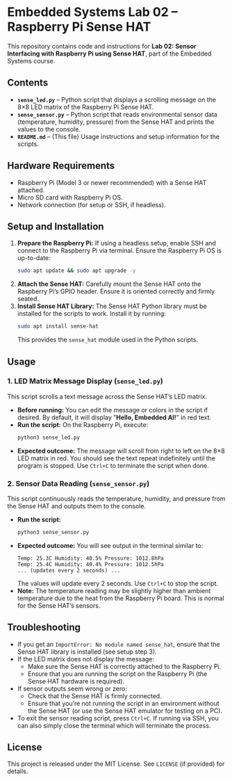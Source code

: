 # Embedded Systems Lab 02 – Raspberry Pi Sense HAT

This repository contains code and instructions for **Lab 02: Sensor Interfacing with Raspberry Pi using Sense HAT**, part of the Embedded Systems course.

## Contents
- **`sense_led.py`** – Python script that displays a scrolling message on the 8×8 LED matrix of the Raspberry Pi Sense HAT.
- **`sense_sensor.py`** – Python script that reads environmental sensor data (temperature, humidity, pressure) from the Sense HAT and prints the values to the console.
- **`README.md`** – (This file) Usage instructions and setup information for the scripts.

## Hardware Requirements
- Raspberry Pi (Model 3 or newer recommended) with a Sense HAT attached.
- Micro SD card with Raspberry Pi OS.
- Network connection (for setup or SSH, if headless).

## Setup and Installation

1. **Prepare the Raspberry Pi:** If using a headless setup, enable SSH and connect to the Raspberry Pi via terminal. Ensure the Raspberry Pi OS is up-to-date:
   ```bash
   sudo apt update && sudo apt upgrade -y
   ```
2. **Attach the Sense HAT:** Carefully mount the Sense HAT onto the Raspberry Pi’s GPIO header. Ensure it is oriented correctly and firmly seated.
3. **Install Sense HAT Library:** The Sense HAT Python library must be installed for the scripts to work. Install it by running:
   ```bash
   sudo apt install sense-hat
   ```
   This provides the `sense_hat` module used in the Python scripts.

## Usage

### 1. LED Matrix Message Display (`sense_led.py`)
This script scrolls a text message across the Sense HAT’s LED matrix.
- **Before running:** You can edit the message or colors in the script if desired. By default, it will display "**Hello, Embedded AI!**" in red text.
- **Run the script:**
  On the Raspberry Pi, execute:
  ```bash
  python3 sense_led.py
  ```
- **Expected outcome:** The message will scroll from right to left on the 8×8 LED matrix in red. You should see the text repeat indefinitely until the program is stopped. Use `Ctrl+C` to terminate the script when done.

### 2. Sensor Data Reading (`sense_sensor.py`)
This script continuously reads the temperature, humidity, and pressure from the Sense HAT and outputs them to the console.
- **Run the script:**
  ```bash
  python3 sense_sensor.py
  ```
- **Expected outcome:** You will see output in the terminal similar to:
  ```
  Temp: 25.3C Humidity: 40.5% Pressure: 1012.8hPa
  Temp: 25.4C Humidity: 40.4% Pressure: 1012.5hPa
  ... (updates every 2 seconds) ...
  ```
  The values will update every 2 seconds. Use `Ctrl+C` to stop the script.
- **Note:** The temperature reading may be slightly higher than ambient temperature due to the heat from the Raspberry Pi board. This is normal for the Sense HAT’s sensors.

## Troubleshooting

- If you get an `ImportError: No module named sense_hat`, ensure that the Sense HAT library is installed (see setup step 3).
- If the LED matrix does not display the message:
  - Make sure the Sense HAT is correctly attached to the Raspberry Pi.
  - Ensure that you are running the script on the Raspberry Pi (the Sense HAT hardware is required).
- If sensor outputs seem wrong or zero:
  - Check that the Sense HAT is firmly connected.
  - Ensure that you’re not running the script in an environment without the Sense HAT (or use the Sense HAT emulator for testing on a PC).
- To exit the sensor reading script, press `Ctrl+C`. If running via SSH, you can also simply close the terminal which will terminate the process.


## License

This project is released under the MIT License. See `LICENSE` (if provided) for details.